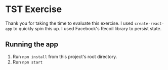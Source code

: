 # TST Exercise
Thank you for taking the time to evaluate this exercise.  I used `create-react-app` to quickly spin this up. I used Facebook's Recoil library to persist state.

## Running the app
1. Run `npm install` from this project's root directory.
2. Run `npm start`